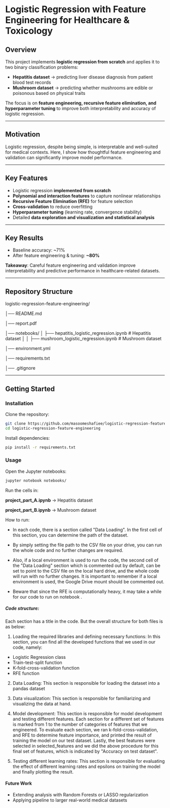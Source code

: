 
# Logistic Regression with Feature Engineering for Healthcare & Toxicology

## Overview
This project implements **logistic regression from scratch** and applies it to two binary classification problems:  
- **Hepatitis dataset** → predicting liver disease diagnosis from patient blood test records  
- **Mushroom dataset** → predicting whether mushrooms are edible or poisonous based on physical traits  

The focus is on **feature engineering, recursive feature elimination, and hyperparameter tuning** to improve both interpretability and accuracy of logistic regression.

---

## Motivation
Logistic regression, despite being simple, is interpretable and well-suited for medical contexts.  Here, I show how thoughtful feature engineering and validation can significantly improve model performance.

---

## Key Features
- Logistic regression **implemented from scratch**  
- **Polynomial and interaction features** to capture nonlinear relationships  
- **Recursive Feature Elimination (RFE)** for feature selection  
- **Cross-validation** to reduce overfitting  
- **Hyperparameter tuning** (learning rate, convergence stability)  
- Detailed **data exploration and visualization and statistical analysis**

---

## Key Results
  - Baseline accuracy: ~71%  
  - After feature engineering & tuning: **~80%**  

**Takeaway**: Careful feature engineering and validation improve interpretability and predictive performance in healthcare-related datasets.

---

## Repository Structure
logistic-regression-feature-engineering/

│── README.md

│── report.pdf

│── notebooks/
│    ├── hepatitis_logistic_regression.ipynb   # Hepatitis dataset
│
│    ├── mushroom_logistic_regression.ipynb   # Mushroom dataset

│── environment.yml                        

│── requirements.txt

│── .gitignore


---

## Getting Started

### Installation
Clone the repository:
```bash
git clone https://github.com/masoomeshafiee/logistic-regression-feature-engineering.git
cd logistic-regression-feature-engineering
```
Install dependencies:
```bash
pip install -r requirements.txt
```

### Usage
Open the Jupyter notebooks:
```bash
jupyter notebook notebooks/
```
Run the cells in:

**project_part_A.ipynb** → Hepatitis dataset

**project_part_B.ipynb** → Mushroom dataset

How to run:

- In each code, there is a section called "Data Loading". In the first cell of this section, you can determine the path of the dataset. 

- By simply setting the file path to the CSV file on your drive, you can run the whole code and no further changes are required. 

- Also, if a local environment is used to run the code, the second cell of the "Data Loading" section which is commented out by default, 
can be set to point to the CSV file on the local hard drive, and the whole code will run with no further changes. It is important to remember if a local environment is used, the Google Drive mount should be commented out.


- Beware that since the RFE is computationally heavy, it may take a while for our code to run on notebook . 

##### Code structure:

Each section has a title in the code. But the overall structure for both files is as below:
1. Loading the required libraries and defining necessary functions:
In this section, you can find all the developed functions that we used in our code, namely:
- Logistic Regression class
- Train-test-split function
- K-fold-cross-validation function
- RFE function

2. Data Loading:
This section is responsible for loading the dataset into a pandas dataset

3. Data visualization:
This section is responsible for familiarizing and visualizing the data at hand.

4. Model development:
This section is responsible for model development and testing different features. Each section for a different set of features is marked from 1 to the number of categories of features that we engineered. 
To evaluate each section, we ran k-fold-cross-validation, and RFE to determine feature importance, and printed the result of training the model on our test dataset.
Lastly, the best features were selected in selected_features and we did the above procedure for this final set of features, which is indicated by "Accuracy on test dataset".

5. Testing different learning rates:
This section is responsible for evaluating the effect of different learning rates and epsilons on training the model and finally plotting the result.


#### Future Work

- Extending analysis with Random Forests or LASSO regularization
- Applying pipeline to larger real-world medical datasets



